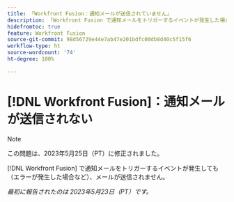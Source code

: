 ```yaml
---
title: 「Workfront Fusion：通知メールが送信されていません」
description: 「Workfront Fusion で通知メールをトリガーするイベントが発生した場合（エラーが発生した場合など）、メールが送信されません。」
hidefromtoc: true
feature: Workfront Fusion
source-git-commit: 98d56729e44e7ab47e201bdfc00db8d40c5f15f6
workflow-type: ht
source-wordcount: '74'
ht-degree: 100%

---
```



# [!DNL Workfront Fusion]：通知メールが送信されない

>[!NOTE]
>
>この問題は、2023年5月25日（PT）に修正されました。

[!DNL Workfront Fusion] で通知メールをトリガーするイベントが発生しても（エラーが発生した場合など）、メールが送信されません。

_最初に報告されたのは 2023年5月23日（PT）です。_


